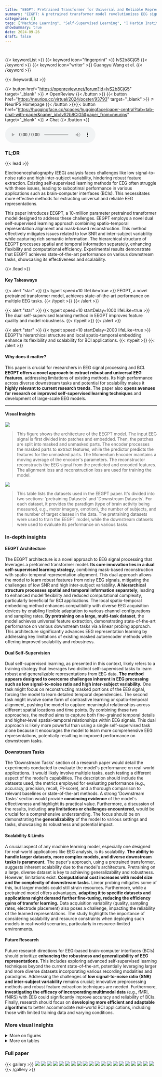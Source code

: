 ```yaml
---
title: "EEGPT: Pretrained Transformer for Universal and Reliable Representation of EEG Signals"
summary: "EEGPT: A pretrained transformer model revolutionizes EEG signal representation by using a dual self-supervised learning method, achieving state-of-the-art results across various tasks."
categories: []
tags: ["Machine Learning", "Self-Supervised Learning", "🏢 Harbin Institute of Technology",]
showSummary: true
date: 2024-09-26
draft: false
---
```


<br>

{{< keywordList >}}
{{< keyword icon="fingerprint" >}} lvS2b8CjG5 {{< /keyword >}}
{{< keyword icon="writer" >}} Guangyu Wang et el. {{< /keyword >}}
 
{{< /keywordList >}}

{{< button href="https://openreview.net/forum?id=lvS2b8CjG5" target="_blank" >}}
↗ OpenReview
{{< /button >}}
{{< button href="https://neurips.cc/virtual/2024/poster/93793" target="_blank" >}}
↗ NeurIPS Homepage
{{< /button >}}{{< button href="https://huggingface.co/spaces/huggingface/paper-central?tab=tab-chat-with-paper&paper_id=lvS2b8CjG5&paper_from=neurips" target="_blank" >}}
↗ Chat
{{< /button >}}



<audio controls>
    <source src="https://ai-paper-reviewer.com/lvS2b8CjG5/podcast.wav" type="audio/wav">
    Your browser does not support the audio element.
</audio>


### TL;DR


{{< lead >}}

Electroencephalography (EEG) analysis faces challenges like low signal-to-noise ratio and high inter-subject variability, hindering robust feature extraction.  Existing self-supervised learning methods for EEG often struggle with these issues, leading to suboptimal performance in various applications such as brain-computer interfaces (BCIs). This necessitates more effective methods for extracting universal and reliable EEG representations. 

This paper introduces EEGPT, a 10-million parameter pretrained transformer model designed to address these challenges. EEGPT employs a novel dual self-supervised learning approach combining spatio-temporal representation alignment and mask-based reconstruction. This method effectively mitigates issues related to low SNR and inter-subject variability while capturing rich semantic information.  The hierarchical structure of EEGPT processes spatial and temporal information separately, enhancing flexibility and computational efficiency.  Experimental results demonstrate that EEGPT achieves state-of-the-art performance on various downstream tasks, showcasing its effectiveness and scalability.

{{< /lead >}}


#### Key Takeaways

{{< alert "star" >}}
{{< typeit speed=10 lifeLike=true >}} EEGPT, a novel pretrained transformer model, achieves state-of-the-art performance on multiple EEG tasks. {{< /typeit >}}
{{< /alert >}}

{{< alert "star" >}}
{{< typeit speed=10 startDelay=1000 lifeLike=true >}} The dual self-supervised learning method in EEGPT improves feature quality and model robustness. {{< /typeit >}}
{{< /alert >}}

{{< alert "star" >}}
{{< typeit speed=10 startDelay=2000 lifeLike=true >}} EEGPT's hierarchical structure and local spatio-temporal embedding enhance its flexibility and scalability for BCI applications. {{< /typeit >}}
{{< /alert >}}

#### Why does it matter?
This paper is crucial for researchers in EEG signal processing and BCI. **EEGPT offers a novel approach to extract robust and universal EEG features**, addressing limitations of existing methods. Its high performance across diverse downstream tasks and potential for scalability makes it **highly relevant to current research trends**. The paper also **opens avenues for research on improved self-supervised learning techniques** and development of large-scale EEG models.

------
#### Visual Insights



![](https://ai-paper-reviewer.com/lvS2b8CjG5/figures_3_1.jpg)

> This figure shows the architecture of the EEGPT model. The input EEG signal is first divided into patches and embedded. Then, the patches are split into masked and unmasked parts. The encoder processes the masked parts to extract features, while the predictor predicts the features for the unmasked parts. The Momentum Encoder maintains a moving average of the encoder's parameters. The reconstructor reconstructs the EEG signal from the predicted and encoded features. The alignment loss and reconstruction loss are used for training the model.





![](https://ai-paper-reviewer.com/lvS2b8CjG5/tables_5_1.jpg)

> This table lists the datasets used in the EEGPT paper.  It's divided into two sections: 'pretraining Datasets' and 'Downstream Datasets'. For each dataset, it provides the paradigm (type of brain activity being measured, e.g., motor imagery, emotion), the number of subjects, and the number of target classes in the data. The pretraining datasets were used to train the EEGPT model, while the downstream datasets were used to evaluate its performance on various tasks.





### In-depth insights


#### EEGPT Architecture
The EEGPT architecture is a novel approach to EEG signal processing that leverages a pretrained transformer model.  **Its core innovation lies in a dual self-supervised learning strategy**, combining mask-based reconstruction with spatio-temporal representation alignment.  This dual approach allows the model to learn robust features from noisy EEG signals, mitigating the challenges of low SNR and high inter-subject variability.  **A hierarchical structure processes spatial and temporal information separately**, leading to enhanced model flexibility and reduced computational complexity, particularly beneficial for BCI applications. The local spatio-temporal embedding method enhances compatibility with diverse EEG acquisition devices by enabling flexible adaptation to various channel configurations and sampling rates.  **By pretraining on a large, multi-task dataset**, the model achieves universal feature extraction, demonstrating state-of-the-art performance on various downstream tasks via a linear probing approach.  This architecture significantly advances EEG representation learning by addressing key limitations of existing masked autoencoder methods while offering improved scalability and robustness.

#### Dual Self-Supervision
Dual self-supervised learning, as presented in this context, likely refers to a training strategy that leverages two distinct self-supervised tasks to learn robust and generalizable representations from EEG data.  **The method appears designed to overcome challenges inherent in EEG processing such as low signal-to-noise ratio and high inter-subject variability.** One task might focus on reconstructing masked portions of the EEG signal, forcing the model to learn detailed temporal dependencies.  The second task might involve some form of contrastive learning or spatio-temporal alignment, pushing the model to capture meaningful relationships across different spatial locations and time points.  By combining these two approaches, the method aims to capture both fine-grained temporal details and higher-level spatial-temporal relationships within EEG signals. This dual approach is likely more powerful than using a single self-supervised task alone because it encourages the model to learn more comprehensive EEG representations, potentially resulting in improved performance on downstream tasks.

#### Downstream Tasks
The 'Downstream Tasks' section of a research paper would detail the experiments conducted to evaluate the model's performance on real-world applications.  It would likely involve multiple tasks, each testing a different aspect of the model's capabilities.  The description should include the datasets used, the metrics employed for evaluating performance (e.g., accuracy, precision, recall, F1-score), and a thorough comparison to relevant baselines or state-of-the-art methods. A strong 'Downstream Tasks' section would provide **convincing evidence** of the model's effectiveness and highlight its practical value.  Furthermore, a discussion of the results, including **any limitations or challenges encountered**, would be crucial for a comprehensive understanding.  The focus should be on demonstrating the **generalizability** of the model to various settings and tasks, showcasing its robustness and potential impact.

#### Scalability & Limits
A crucial aspect of any machine learning model, especially one designed for real-world applications like EEG analysis, is its scalability.  **The ability to handle larger datasets, more complex models, and diverse downstream tasks is paramount.**  The paper's approach, using a pretrained transformer, suggests inherent scalability due to the model's architecture.  Pretraining on a large, diverse dataset is key to achieving generalizability and robustness. However, limitations exist. **Computational cost increases with model size and the complexity of downstream tasks.**  Linear probing mitigates some of this, but larger models could still strain resources.  Furthermore, while a pretrained model offers advantages, **adapting it to specific datasets and applications might demand further fine-tuning, reducing the efficiency gains of transfer learning.** Data acquisition variability (quality, sampling rates, electrode placement) also poses a challenge, impacting the reliability of the learned representations. The study highlights the importance of considering scalability and resource constraints when deploying such models in real-world scenarios, particularly in resource-limited environments.

#### Future Research
Future research directions for EEG-based brain-computer interfaces (BCIs) should prioritize **enhancing the robustness and generalizability of EEG representations**.  This includes exploring advanced self-supervised learning techniques beyond the current state-of-the-art, potentially leveraging larger and more diverse datasets incorporating various recording modalities and paradigms.  Addressing the challenges of **low signal-to-noise ratio (SNR) and inter-subject variability** remains crucial; innovative preprocessing methods and robust feature extraction techniques are needed.  Furthermore, **investigating the efficacy of incorporating multimodal data** (e.g., fMRI, fNIRS) with EEG could significantly improve accuracy and reliability of BCIs.  Finally,  research should focus on **developing more efficient and adaptable algorithms** to better accommodate real-world BCI applications, including those with limited training data and varying conditions.


### More visual insights

<details>
<summary>More on figures
</summary>


![](https://ai-paper-reviewer.com/lvS2b8CjG5/figures_4_1.jpg)

> The figure illustrates the process of local spatio-temporal embedding in the EEGPT model.  The EEG signal is divided into small patches across both time and channels. Each patch then undergoes linear embedding and is combined with channel-specific embedding information, resulting in a feature vector that captures both spatial (channel) and temporal information within that patch. This is a crucial step in EEGPT as it transforms the raw EEG into a format suitable for processing by the transformer model.


![](https://ai-paper-reviewer.com/lvS2b8CjG5/figures_5_1.jpg)

> This figure illustrates the architecture of the EEGPT model.  The input EEG signal is first divided into patches and embedded. Then, a masking process creates masked and unmasked portions. The masked part is processed by the encoder to extract features (encj), while the predictor predicts features (predj) for the whole signal, aligning them with the momentum encoder output. Finally, the reconstructor uses these features to reconstruct the original masked EEG signal, creating a dual self-supervised learning task.


![](https://ai-paper-reviewer.com/lvS2b8CjG5/figures_8_1.jpg)

> The figure shows the architecture of the EEGPT model.  The input EEG signal is divided into patches, and then a masking process is performed, separating patches into masked and unmasked parts.  The masked patches are fed into an encoder, which extracts features, while the unmasked patches are used in a reconstruction task. A predictor network predicts the features of the masked patches, which are aligned with the output of a momentum encoder. Finally, a reconstructor uses both the predicted features and the encoder's output to reconstruct the original EEG signal of the masked patches. This dual self-supervised learning approach is key to the model's performance.


![](https://ai-paper-reviewer.com/lvS2b8CjG5/figures_13_1.jpg)

> The figure illustrates the architecture of the EEGPT model, a transformer-based model for EEG feature extraction. The input EEG signal is first patched and split into masked and unmasked parts.  The masked parts are processed by an encoder, which extracts features. A predictor then predicts features for the whole signal and these are aligned with the output of a momentum encoder. Finally, a reconstructor uses the encoder and predictor outputs to reconstruct the masked parts of the EEG signal.  The whole process is a dual self-supervised learning approach with spatio-temporal representation alignment.


![](https://ai-paper-reviewer.com/lvS2b8CjG5/figures_14_1.jpg)

> This figure shows the scaling laws observed when varying the model size (number of parameters) of the EEGPT model.  The x-axis represents the number of parameters (on a logarithmic scale), and the y-axis shows two metrics: test accuracy and test loss (also on logarithmic scales).  The plot demonstrates a positive correlation between model size and performance, indicating that larger models generally achieve higher accuracy and lower loss. The lines represent the trendlines fitted to the data, illustrating the relationship between model size and these performance metrics.


![](https://ai-paper-reviewer.com/lvS2b8CjG5/figures_14_2.jpg)

> This figure shows the scaling laws observed when training the EEGPT model with varying parameter sizes.  The x-axis represents the number of parameters in the model (log scale), while the y-axis shows both test accuracy and test loss (log scale).  The plot demonstrates a positive correlation between model size and performance, indicating that larger models generally achieve higher accuracy and lower loss.  The lines represent regression fits to the data, and the shaded regions represent confidence intervals.  This figure supports the claim that the model scales well with increasing size, leading to improved performance.


![](https://ai-paper-reviewer.com/lvS2b8CjG5/figures_15_1.jpg)

> This figure shows the scaling laws observed when varying the EEGPT model's parameter size (N).  The x-axis represents the parameter size on a logarithmic scale, while the y-axis shows both test accuracy and test loss, also on a logarithmic scale. The plot shows that as the model size increases, the test accuracy improves and test loss decreases, following clear scaling trends.  These trends are quantified with the equations provided in the caption, demonstrating the relationship between model size and performance.


![](https://ai-paper-reviewer.com/lvS2b8CjG5/figures_15_2.jpg)

> This figure shows the scaling laws observed during experiments on the effect of model size on EEGPT's performance.  The x-axis represents the number of parameters (model size) on a logarithmic scale, and the y-axis shows both test accuracy and test loss, also on a logarithmic scale. The lines represent the fitted curves from the experiments. This visualization demonstrates the relationship between model size and both the model's accuracy and loss, suggesting that larger models generally lead to higher accuracy but also that larger models do not always reduce loss.  The data points with error bars show that larger models yield better performance in downstream tasks.


![](https://ai-paper-reviewer.com/lvS2b8CjG5/figures_22_1.jpg)

> This figure illustrates the architecture of the EEGPT model, a pretrained transformer designed for universal and reliable EEG signal representation. The model processes EEG signals by first patching and embedding them, then applying a masking strategy to create masked and unmasked parts. The masked part is fed into an encoder to extract spatio-temporal features which are then aligned with predictions from a predictor. Finally, a reconstructor utilizes both encoder and predictor outputs to reconstruct the original EEG signal, fostering dual self-supervised learning.


![](https://ai-paper-reviewer.com/lvS2b8CjG5/figures_22_2.jpg)

> This figure illustrates the architecture of the EEGPT model, showing the process of patching, embedding, masking, encoding, predicting and reconstructing EEG signals using the dual self-supervised learning method. The model takes EEG signals as input, processes them through the encoder and predictor, and then uses a reconstructor to generate reconstructed signals.  The spatio-temporal representation alignment and the mask-based reconstruction are also illustrated.


![](https://ai-paper-reviewer.com/lvS2b8CjG5/figures_23_1.jpg)

> The figure shows the correlation between channels and motor imagery classes detected using the channel perturbation method after training on the BCIC2A dataset. Gaussian multiplicative random noise is randomly added to the signal amplitude of each channel, and the Pearson correlation between the noise intensity and changes in the corresponding class logits is calculated and presented as a heatmap.  Symmetric relationships are observed for electrodes related to left and right hand movements, with bilateral electrodes corresponding to foot movements, and distinct channels corresponding to the four different classes.


![](https://ai-paper-reviewer.com/lvS2b8CjG5/figures_23_2.jpg)

> This figure illustrates the architecture of the proposed EEGPT model.  It shows how the input EEG signal is processed through patching, embedding, masking, and then fed into an encoder, predictor, and reconstructor. The encoder processes masked patches to extract features, the predictor predicts features aligning with the momentum encoder output, and the reconstructor uses these features to reconstruct the masked parts of the signal. The overall process is designed for efficient and effective feature extraction from EEG signals.


![](https://ai-paper-reviewer.com/lvS2b8CjG5/figures_24_1.jpg)

> This confusion matrix visualizes the performance of the model on the BCIC2A dataset for classifying four motor imagery tasks: left hand, right hand, foot, and tongue. Each cell (i, j) represents the number of samples from class i that were predicted as class j.  The diagonal elements show correct classifications. Off-diagonal elements indicate misclassifications. The color intensity reflects the magnitude of the values.


![](https://ai-paper-reviewer.com/lvS2b8CjG5/figures_24_2.jpg)

> This figure visualizes the model's attention distribution for the P300 task.  The top section shows attention in the time period from -0.1 to 1 second, while the bottom section shows attention from 1 to 2 seconds. For each time period, it displays temporal attention, mean attention, and difference attention across various time windows. The spatial attention patterns are displayed as scalp maps for each of these attention types across the different time windows, revealing which brain regions are most relevant at different moments during the P300 task.


![](https://ai-paper-reviewer.com/lvS2b8CjG5/figures_24_3.jpg)

> This figure illustrates the architecture of EEGPT, a pretrained transformer model for EEG feature extraction. It shows how the input EEG signal is processed through patching, masking, embedding, encoding (by encoder), prediction (by predictor), and reconstruction (by reconstructor), involving spatio-temporal representation alignment and mask-based reconstruction.  The dual self-supervised learning method and hierarchical structure are also visually represented.


![](https://ai-paper-reviewer.com/lvS2b8CjG5/figures_25_1.jpg)

> This confusion matrix visualizes the performance of the EEGPT model on the BCIC2A dataset for classifying four different motor imagery tasks: left hand, right hand, feet, and tongue. Each cell in the matrix represents the number of samples belonging to a particular class that were predicted as a specific class. The diagonal elements show the number of correctly classified samples, while the off-diagonal elements represent the misclassifications.


</details>




<details>
<summary>More on tables
</summary>


![](https://ai-paper-reviewer.com/lvS2b8CjG5/tables_6_1.jpg)
> This table presents the results of various methods on the TUAB dataset for abnormal EEG detection.  It compares the Balanced Accuracy (BAC) and Area Under the Receiver Operating Characteristic Curve (AUROC) achieved by several models including SPaRCNet, ContraWR, CNN-T, FFCL, ST-T, BIOT, Ours-Tiny (a smaller version of the proposed EEGPT model), and Ours (the full EEGPT model). The table shows the model size (in millions of parameters) and the performance metrics for each model. This allows for a comparison of performance across different model architectures and sizes.

![](https://ai-paper-reviewer.com/lvS2b8CjG5/tables_7_1.jpg)
> This table presents a comparison of the performance of various methods on the TUEV dataset, including the balanced accuracy, weighted F1 score, and Cohen's kappa.  The methods compared include SPaRCNet, ContraWR, CNN-T, FFCL, ST-T, BIOT, Ours-Tiny, and Ours.  The model sizes are also provided for each method.

![](https://ai-paper-reviewer.com/lvS2b8CjG5/tables_7_2.jpg)
> This table presents the performance of EEGPT and several other models (BENDR, BIOT, LaBraM) on various downstream tasks, including BCIC-2A, BCIC-2B, Sleep-EDFx, KaggleERN, and PhysioP300.  Each row represents a different dataset, while the columns show the model used and its performance metrics: Balanced Accuracy, Cohen's Kappa, and Weighted F1 or AUROC (area under the receiver operating characteristic curve).  The results illustrate EEGPT's ability to achieve state-of-the-art performance across multiple EEG paradigms and datasets.

![](https://ai-paper-reviewer.com/lvS2b8CjG5/tables_8_1.jpg)
> This table presents the results of an ablation study on the EEGPT model's pretraining methods. Four variants are compared: A (without spatio-temporal representation alignment loss), B (without Layer Normalization), C (without skip connection), and D (with all components).  The table shows the Balanced Accuracy (BAC) on the BCIC-2A dataset, the Area Under the Receiver Operating Characteristic curve (AUROC) on the BCIC-2B dataset, and the AUROC on the KaggleERN dataset for each variant.  The results demonstrate the impact of each component on the model's performance on different downstream tasks.

![](https://ai-paper-reviewer.com/lvS2b8CjG5/tables_8_2.jpg)
> This table presents the results of eight different variations of the EEGPT model trained with different hyperparameters.  The variations differ in embedding dimension (de), the number of layers in the encoder, predictor, and reconstructor, and the number of summary tokens (S). The table shows the total number of parameters in each model variant, the alignment loss (LA), the reconstruction loss (LR), and the balanced accuracy achieved on the BCIC-2A dataset.  The results demonstrate how different hyperparameter settings impact model performance.

![](https://ai-paper-reviewer.com/lvS2b8CjG5/tables_13_1.jpg)
> This table presents the ablation study results for the pretraining methods used in the EEGPT model.  It shows the balanced accuracy (BAC) on the BCIC-2A dataset, the area under the receiver operating characteristic curve (AUROC) on the BCIC-2B and KaggleERN datasets for four different model variants.  Variant A excludes the spatio-temporal representation alignment loss (LA). Variant B excludes layer normalization (LN). Variant C excludes the skip connection. Variant D includes all components. The results demonstrate the importance of each component in achieving high performance.

![](https://ai-paper-reviewer.com/lvS2b8CjG5/tables_14_1.jpg)
> This table presents the ablation study results focusing on fine-tuning methods. It compares four model variants (A, B, C, and D) with different configurations regarding adaptive spatial filters (ASF) and linear probing (L-P). The performance is evaluated across three datasets: BCIC-2A (Balanced Accuracy), BCIC-2B (AUROC), and KaggleERN (AUROC). Variant D, which uses both adaptive spatial filters and linear probing, shows the best performance across all three datasets.

![](https://ai-paper-reviewer.com/lvS2b8CjG5/tables_15_1.jpg)
> This table presents the results of different methods on the TUAB dataset for comparing the performance of EEGPT with other state-of-the-art models.  It lists various models, their sizes, balanced accuracy, and AUROC scores, highlighting the performance of EEGPT in comparison.

![](https://ai-paper-reviewer.com/lvS2b8CjG5/tables_16_1.jpg)
> This table presents the results of different methods on the TUEV dataset for evaluating the performance of EEGPT and other models in terms of Balanced Accuracy, Weighted F1, and Cohen's Kappa.  It compares EEGPT (both the large and a smaller 'tiny' version) against several other state-of-the-art methods (BIOT, ST-T, FFCL, CNN-T, ContraWR, and SPaRCNet). The table allows for a direct comparison of EEGPT's performance relative to other approaches on the same dataset. The model sizes are also listed to show the relationship between model complexity and performance.

![](https://ai-paper-reviewer.com/lvS2b8CjG5/tables_16_2.jpg)
> This table presents the results of three different models on the TUAB dataset. The models compared are BIOT [15], Ours (no pretrained), and Ours. The 'Ours (no pretrained)' model represents the model without using pretrained parameters.  The metrics used for evaluation are Balanced Accuracy and AUROC.  The table shows that the pretrained 'Ours' model significantly outperforms the model without pretrained weights, and performs comparably to the BIOT model.

![](https://ai-paper-reviewer.com/lvS2b8CjG5/tables_20_1.jpg)
> This table shows the detailed architecture of the model used for the TUAB dataset.  It specifies the input size, the operators used (convolutional layers, batch normalization, GELU activation, dropout, the EEGPT encoder, flattening, and a linear layer), and hyperparameters such as kernel size, stride, groups, and padding for each layer.  This architecture is designed for processing the TUAB EEG data and extracting relevant features for classification.

![](https://ai-paper-reviewer.com/lvS2b8CjG5/tables_20_2.jpg)
> This table details the architecture of the model used for the TUEV dataset. It breaks down the input size, operators (layers) used, kernel size, stride, number of groups, and padding for each layer.  It provides a specific configuration for processing EEG data within the context of the TUEV dataset.

</details>




### Full paper

{{< gallery >}}
<img src="https://ai-paper-reviewer.com/lvS2b8CjG5/1.png" class="grid-w50 md:grid-w33 xl:grid-w25" />
<img src="https://ai-paper-reviewer.com/lvS2b8CjG5/2.png" class="grid-w50 md:grid-w33 xl:grid-w25" />
<img src="https://ai-paper-reviewer.com/lvS2b8CjG5/3.png" class="grid-w50 md:grid-w33 xl:grid-w25" />
<img src="https://ai-paper-reviewer.com/lvS2b8CjG5/4.png" class="grid-w50 md:grid-w33 xl:grid-w25" />
<img src="https://ai-paper-reviewer.com/lvS2b8CjG5/5.png" class="grid-w50 md:grid-w33 xl:grid-w25" />
<img src="https://ai-paper-reviewer.com/lvS2b8CjG5/6.png" class="grid-w50 md:grid-w33 xl:grid-w25" />
<img src="https://ai-paper-reviewer.com/lvS2b8CjG5/7.png" class="grid-w50 md:grid-w33 xl:grid-w25" />
<img src="https://ai-paper-reviewer.com/lvS2b8CjG5/8.png" class="grid-w50 md:grid-w33 xl:grid-w25" />
<img src="https://ai-paper-reviewer.com/lvS2b8CjG5/9.png" class="grid-w50 md:grid-w33 xl:grid-w25" />
<img src="https://ai-paper-reviewer.com/lvS2b8CjG5/10.png" class="grid-w50 md:grid-w33 xl:grid-w25" />
<img src="https://ai-paper-reviewer.com/lvS2b8CjG5/11.png" class="grid-w50 md:grid-w33 xl:grid-w25" />
<img src="https://ai-paper-reviewer.com/lvS2b8CjG5/12.png" class="grid-w50 md:grid-w33 xl:grid-w25" />
<img src="https://ai-paper-reviewer.com/lvS2b8CjG5/13.png" class="grid-w50 md:grid-w33 xl:grid-w25" />
<img src="https://ai-paper-reviewer.com/lvS2b8CjG5/14.png" class="grid-w50 md:grid-w33 xl:grid-w25" />
<img src="https://ai-paper-reviewer.com/lvS2b8CjG5/15.png" class="grid-w50 md:grid-w33 xl:grid-w25" />
<img src="https://ai-paper-reviewer.com/lvS2b8CjG5/16.png" class="grid-w50 md:grid-w33 xl:grid-w25" />
<img src="https://ai-paper-reviewer.com/lvS2b8CjG5/17.png" class="grid-w50 md:grid-w33 xl:grid-w25" />
<img src="https://ai-paper-reviewer.com/lvS2b8CjG5/18.png" class="grid-w50 md:grid-w33 xl:grid-w25" />
<img src="https://ai-paper-reviewer.com/lvS2b8CjG5/19.png" class="grid-w50 md:grid-w33 xl:grid-w25" />
<img src="https://ai-paper-reviewer.com/lvS2b8CjG5/20.png" class="grid-w50 md:grid-w33 xl:grid-w25" />
{{< /gallery >}}